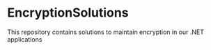 # EncryptionSolutions
This repository contains solutions to maintain encryption in our .NET applications
